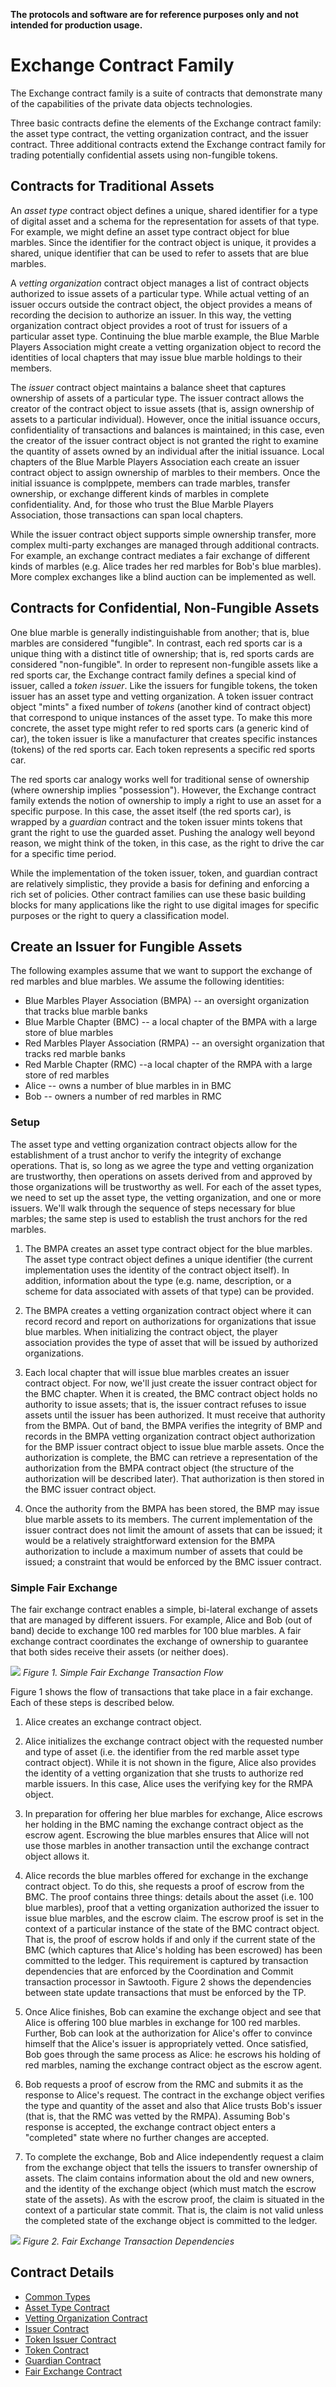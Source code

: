 <!---
Licensed under Creative Commons Attribution 4.0 International License
https://creativecommons.org/licenses/by/4.0/
--->

**The protocols and software are for reference purposes only and not intended for production usage.**

# Exchange Contract Family

The Exchange contract family is a suite of contracts that demonstrate many of the capabilities of the private data objects technologies.

Three basic contracts define the elements of the Exchange contract family: the asset type contract, the vetting organization contract, and the issuer contract. Three additional contracts extend the Exchange contract family for trading potentially confidential assets using non-fungible tokens.

## Contracts for Traditional Assets

An *asset type* contract object defines a unique, shared identifier for a type of digital asset and a schema for the representation for assets of that type. For example, we might define an asset type contract object for blue marbles. Since the identifier for the contract object is unique, it provides a shared, unique identifier that can be used to refer to assets that are blue marbles.

A *vetting organization* contract object manages a list of contract objects authorized to issue assets of a particular type. While actual vetting of an issuer occurs outside the contract object, the object provides a means of recording the decision to authorize an issuer. In this way, the vetting organization contract object provides a root of trust for issuers of a particular asset type. Continuing the blue marble example, the Blue Marble Players Association might create a vetting organization object to record the identities of local chapters that may issue blue marble holdings to their members.

The *issuer* contract object maintains a balance sheet that captures ownership of assets of a particular type. The issuer contract allows the creator of the contract object to issue assets (that is, assign ownership of assets to a particular individual). However, once the initial issuance occurs, confidentiality of transactions and balances is maintained; in this case, even the creator of the issuer contract object is not granted the right to examine the quantity of assets owned by an individual after the initial issuance. Local chapters of the Blue Marble Players Association each
create an issuer contract object to assign ownership of marbles to their members. Once the initial issuance is complppete, members can trade marbles, transfer ownership, or exchange different kinds of marbles in complete confidentiality. And, for those who trust the Blue Marble Players Association, those transactions can span local chapters.

While the issuer contract object supports simple ownership transfer, more complex multi-party exchanges are managed through additional contracts. For example, an exchange contract mediates a fair exchange of different kinds of marbles (e.g. Alice trades her red marbles for Bob's blue marbles). More complex exchanges like a blind auction can be implemented as well.

## Contracts for Confidential, Non-Fungible Assets

One blue marble is generally indistinguishable from another; that is, blue marbles are considered "fungible". In contrast, each red sports car is a unique thing with a distinct title of ownership; that is, red sports cards are considered "non-fungible". In order to represent non-fungible assets like a red sports car, the Exchange contract family defines a special kind of issuer, called a *token issuer*. Like the issuers for fungible tokens, the token issuer has an asset type and vetting organization. A token issuer contract object "mints" a fixed number of *tokens* (another kind of contract object) that correspond to unique instances of the asset type. To make this more concrete, the asset type might refer to red sports cars (a generic kind of car), the token issuer is like a manufacturer that creates specific instances (tokens) of the red sports car. Each token represents a specific red sports car.

The red sports car analogy works well for traditional sense of ownership (where ownership implies "possession"). However, the Exchange contract family extends the notion of ownership to imply a right to use an asset for a specific purpose. In this case, the asset itself (the red sports car), is wrapped by a *guardian* contract and the token issuer mints tokens that grant the right to use the guarded asset. Pushing the analogy well beyond reason, we might think of the token, in this case, as the right to drive the car for a specific time period.

While the implementation of the token issuer, token, and guardian contract are relatively simplistic, they provide a basis for defining and enforcing a rich set of policies. Other contract families can use these basic building blocks for many applications like the right to use digital images for specific purposes or the right to query a classification model.

## Create an Issuer for Fungible Assets

The following examples assume that we want to support the exchange of red marbles and blue
marbles. We assume the following identities:

* Blue Marbles Player Association (BMPA) -- an oversight organization that tracks blue marble banks
* Blue Marble Chapter (BMC) -- a local chapter of the BMPA with a large store of blue marbles
* Red Marbles Player Association (RMPA) -- an oversight organization that tracks red marble banks
* Red Marble Chapter (RMC) --a local chapter of the RMPA with a large store of red marbles
* Alice -- owns a number of blue marbles in in BMC
* Bob -- owners a number of red marbles in RMC

### Setup

The asset type and vetting organization contract objects allow for the establishment of a trust anchor to verify the integrity of exchange operations. That is, so long as we agree the type and vetting organization are trustworthy, then operations on assets derived from and approved by those organizations will be trustworthy as well. For each of the asset types, we need to set up the asset type, the vetting organization, and one or more issuers. We'll walk through the sequence of steps necessary for blue marbles; the same step is used to establish the trust anchors for the red marbles.

1. The BMPA creates an asset type contract object for the blue marbles. The asset type contract object defines a unique identifier (the current implementation uses the identity of the contract object itself). In addition, information about the type (e.g. name, description, or a scheme for data associated with assets of that type) can be provided.

2. The BMPA creates a vetting organization contract object where it can record record and report on authorizations for organizations that issue blue marbles. When initializing the contract object, the player association provides the type of asset that will be issued by authorized  organizations.

3. Each local chapter that will issue blue marbles creates an issuer contract object. For now, we'll just create the issuer contract object for the BMC chapter. When it is created, the BMC contract object holds no authority to issue assets; that is, the issuer contract refuses to issue assets until the issuer has been authorized. It must receive that authority from the BMPA. Out of band, the BMPA verifies the integrity of BMP and records in the BMPA vetting organization contract object authorization for the BMP issuer contract object to issue blue marble assets. Once the authorization is complete, the BMC can retrieve a representation of the authorization from the BMPA contract object (the structure of the authorization will be described later). That authorization is then stored in the BMC issuer contract object.

4. Once the authority from the BMPA has been stored, the BMP may issue blue marble assets to its members. The current implementation of the issuer contract does not limit the amount of assets that can be issued; it would be a relatively straightforward extension for the BMPA authorization to include a maximum number of assets that could be issued; a constraint that would be enforced by the BMC issuer contract.

### Simple Fair Exchange

The fair exchange contract enables a simple, bi-lateral exchange of assets that are managed by different issuers. For example, Alice and Bob (out of band) decide to exchange 100 red marbles for 100 blue marbles. A fair exchange contract coordinates the exchange of ownership to guarantee that both sides receive their assets (or neither does).

![](docs/exchange_flow.png)
*Figure 1. Simple Fair Exchange Transaction Flow*

Figure 1 shows the flow of transactions that take place in a fair exchange. Each of these steps is described below.

1. Alice creates an exchange contract object.

2. Alice initializes the exchange contract object with the requested number and type of asset (i.e. the identifier from the red marble asset type contract object). While it is not shown in the figure, Alice also provides the identity of a vetting organization that she trusts to authorize red marble issuers. In this case, Alice uses the verifying key for the RMPA object.

3. In preparation for offering her blue marbles for exchange, Alice escrows her holding in the BMC naming the exchange contract object as the escrow agent. Escrowing the blue marbles ensures that Alice will not use those marbles in another transaction until the exchange contract object allows it.

4. Alice records the blue marbles offered for exchange in the exchange contract object. To do this, she requests a proof of escrow from the BMC. The proof contains three things: details about the asset (i.e. 100 blue marbles), proof that a vetting organization authorized the issuer to issue blue marbles, and the escrow claim. The escrow proof is set in the context of a particular instance of the state of the BMC contract object. That is, the proof of escrow holds if and only if the current state of the BMC (which captures that Alice's holding has been escrowed) has been committed to the ledger. This requirement is captured by transaction dependencies that are enforced by the Coordination and Commit transaction processor in Sawtooth. Figure 2 shows the dependencies between state update transactions that must be enforced by the TP.

5. Once Alice finishes, Bob can examine the exchange object and see that Alice is offering 100 blue marbles in exchange for 100 red marbles. Further, Bob can look at the authorization for Alice's offer to convince himself that the Alice's issuer is appropriately vetted. Once satisfied, Bob goes through the same process as Alice: he escrows his holding of red marbles, naming the exchange contract object as the escrow agent.

6. Bob requests a proof of escrow from the RMC and submits it as the response to Alice's request. The contract in the exchange object verifies the type and quantity of the asset and also that Alice trusts Bob's issuer (that is, that the RMC was vetted by the RMPA). Assuming Bob's response is accepted, the exchange contract object enters a "completed" state where no further changes are accepted.

7. To complete the exchange, Bob and Alice independently request a claim from the exchange object that tells the issuers to transfer ownership of assets. The claim contains information about the old and new owners, and the identity of the exchange object (which must match the escrow state of the assets). As with the escrow proof, the claim is situated in the context of a particular state commit. That is, the claim is not valid unless the completed state of the exchange object is committed to the ledger.

![](docs/dependencies.png)
*Figure 2. Fair Exchange Transaction Dependencies*

## Contract Details

* [Common Types](docs/common_types.md)
* [Asset Type Contract](docs/asset_type.md)
* [Vetting Organization Contract](docs/vetting.md)
* [Issuer Contract](docs/issuer.md)
* [Token Issuer Contract](docs/token_issuer.md)
* [Token Contract](docs/token.md)
* [Guardian Contract](docs/guardian.md)
* [Fair Exchange Contract](docs/exchange.md)

